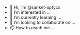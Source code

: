 - 👋 Hi, I’m @sanket-uptycs
- 👀 I’m interested in ...
- 🌱 I’m currently learning ...
- 💞️ I’m looking to collaborate on ...
- 📫 How to reach me ...

<!---
sanket-uptycs/sanket-uptycs is a ✨ special ✨ repository because its `README.md` (this file) appears on your GitHub profile.
You can click the Preview link to take a look at your changes.
--->
